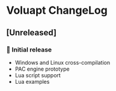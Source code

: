 # Voluapt ChangeLog

## [Unreleased]
### 🚀 Initial release
- Windows and Linux cross-compilation
- PAC engine prototype
- Lua script support
- Lua examples
